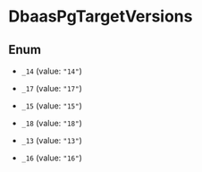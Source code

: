 

# DbaasPgTargetVersions

## Enum


* `_14` (value: `"14"`)

* `_17` (value: `"17"`)

* `_15` (value: `"15"`)

* `_18` (value: `"18"`)

* `_13` (value: `"13"`)

* `_16` (value: `"16"`)



